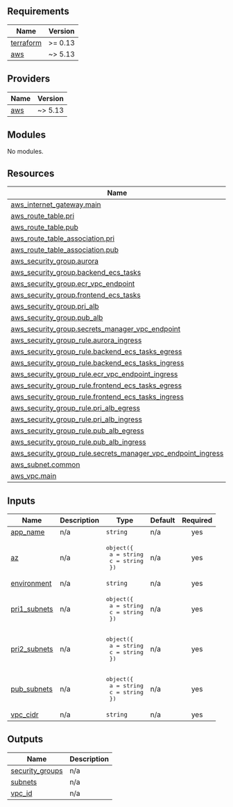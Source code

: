 <!-- BEGIN_TF_DOCS -->
## Requirements

| Name | Version |
|------|---------|
| <a name="requirement_terraform"></a> [terraform](#requirement\_terraform) | >= 0.13 |
| <a name="requirement_aws"></a> [aws](#requirement\_aws) | ~> 5.13 |

## Providers

| Name | Version |
|------|---------|
| <a name="provider_aws"></a> [aws](#provider\_aws) | ~> 5.13 |

## Modules

No modules.

## Resources

| Name | Type |
|------|------|
| [aws_internet_gateway.main](https://registry.terraform.io/providers/hashicorp/aws/latest/docs/resources/internet_gateway) | resource |
| [aws_route_table.pri](https://registry.terraform.io/providers/hashicorp/aws/latest/docs/resources/route_table) | resource |
| [aws_route_table.pub](https://registry.terraform.io/providers/hashicorp/aws/latest/docs/resources/route_table) | resource |
| [aws_route_table_association.pri](https://registry.terraform.io/providers/hashicorp/aws/latest/docs/resources/route_table_association) | resource |
| [aws_route_table_association.pub](https://registry.terraform.io/providers/hashicorp/aws/latest/docs/resources/route_table_association) | resource |
| [aws_security_group.aurora](https://registry.terraform.io/providers/hashicorp/aws/latest/docs/resources/security_group) | resource |
| [aws_security_group.backend_ecs_tasks](https://registry.terraform.io/providers/hashicorp/aws/latest/docs/resources/security_group) | resource |
| [aws_security_group.ecr_vpc_endpoint](https://registry.terraform.io/providers/hashicorp/aws/latest/docs/resources/security_group) | resource |
| [aws_security_group.frontend_ecs_tasks](https://registry.terraform.io/providers/hashicorp/aws/latest/docs/resources/security_group) | resource |
| [aws_security_group.pri_alb](https://registry.terraform.io/providers/hashicorp/aws/latest/docs/resources/security_group) | resource |
| [aws_security_group.pub_alb](https://registry.terraform.io/providers/hashicorp/aws/latest/docs/resources/security_group) | resource |
| [aws_security_group.secrets_manager_vpc_endpoint](https://registry.terraform.io/providers/hashicorp/aws/latest/docs/resources/security_group) | resource |
| [aws_security_group_rule.aurora_ingress](https://registry.terraform.io/providers/hashicorp/aws/latest/docs/resources/security_group_rule) | resource |
| [aws_security_group_rule.backend_ecs_tasks_egress](https://registry.terraform.io/providers/hashicorp/aws/latest/docs/resources/security_group_rule) | resource |
| [aws_security_group_rule.backend_ecs_tasks_ingress](https://registry.terraform.io/providers/hashicorp/aws/latest/docs/resources/security_group_rule) | resource |
| [aws_security_group_rule.ecr_vpc_endpoint_ingress](https://registry.terraform.io/providers/hashicorp/aws/latest/docs/resources/security_group_rule) | resource |
| [aws_security_group_rule.frontend_ecs_tasks_egress](https://registry.terraform.io/providers/hashicorp/aws/latest/docs/resources/security_group_rule) | resource |
| [aws_security_group_rule.frontend_ecs_tasks_ingress](https://registry.terraform.io/providers/hashicorp/aws/latest/docs/resources/security_group_rule) | resource |
| [aws_security_group_rule.pri_alb_egress](https://registry.terraform.io/providers/hashicorp/aws/latest/docs/resources/security_group_rule) | resource |
| [aws_security_group_rule.pri_alb_ingress](https://registry.terraform.io/providers/hashicorp/aws/latest/docs/resources/security_group_rule) | resource |
| [aws_security_group_rule.pub_alb_egress](https://registry.terraform.io/providers/hashicorp/aws/latest/docs/resources/security_group_rule) | resource |
| [aws_security_group_rule.pub_alb_ingress](https://registry.terraform.io/providers/hashicorp/aws/latest/docs/resources/security_group_rule) | resource |
| [aws_security_group_rule.secrets_manager_vpc_endpoint_ingress](https://registry.terraform.io/providers/hashicorp/aws/latest/docs/resources/security_group_rule) | resource |
| [aws_subnet.common](https://registry.terraform.io/providers/hashicorp/aws/latest/docs/resources/subnet) | resource |
| [aws_vpc.main](https://registry.terraform.io/providers/hashicorp/aws/latest/docs/resources/vpc) | resource |

## Inputs

| Name | Description | Type | Default | Required |
|------|-------------|------|---------|:--------:|
| <a name="input_app_name"></a> [app\_name](#input\_app\_name) | n/a | `string` | n/a | yes |
| <a name="input_az"></a> [az](#input\_az) | n/a | <pre>object({<br>    a = string<br>    c = string<br>  })</pre> | n/a | yes |
| <a name="input_environment"></a> [environment](#input\_environment) | n/a | `string` | n/a | yes |
| <a name="input_pri1_subnets"></a> [pri1\_subnets](#input\_pri1\_subnets) | n/a | <pre>object({<br>    a = string<br>    c = string<br>  })</pre> | n/a | yes |
| <a name="input_pri2_subnets"></a> [pri2\_subnets](#input\_pri2\_subnets) | n/a | <pre>object({<br>    a = string<br>    c = string<br>  })</pre> | n/a | yes |
| <a name="input_pub_subnets"></a> [pub\_subnets](#input\_pub\_subnets) | n/a | <pre>object({<br>    a = string<br>    c = string<br>  })</pre> | n/a | yes |
| <a name="input_vpc_cidr"></a> [vpc\_cidr](#input\_vpc\_cidr) | n/a | `string` | n/a | yes |

## Outputs

| Name | Description |
|------|-------------|
| <a name="output_security_groups"></a> [security\_groups](#output\_security\_groups) | n/a |
| <a name="output_subnets"></a> [subnets](#output\_subnets) | n/a |
| <a name="output_vpc_id"></a> [vpc\_id](#output\_vpc\_id) | n/a |
<!-- END_TF_DOCS -->